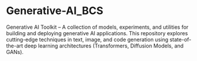 # Generative-AI_BCS
Generative AI Toolkit – A collection of models, experiments, and utilities for building and deploying generative AI applications. This repository explores cutting-edge techniques in text, image, and code generation using state-of-the-art deep learning architectures (Transformers, Diffusion Models, and GANs).
